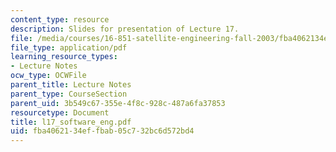 ```yaml
---
content_type: resource
description: Slides for presentation of Lecture 17.
file: /media/courses/16-851-satellite-engineering-fall-2003/fba4062134effbab05c732bc6d572bd4_l17_software_eng.pdf
file_type: application/pdf
learning_resource_types:
- Lecture Notes
ocw_type: OCWFile
parent_title: Lecture Notes
parent_type: CourseSection
parent_uid: 3b549c67-355e-4f8c-928c-487a6fa37853
resourcetype: Document
title: l17_software_eng.pdf
uid: fba40621-34ef-fbab-05c7-32bc6d572bd4
---
```

